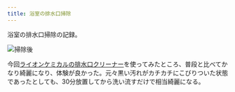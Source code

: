 ```yaml
---
title: 浴室の排水口掃除
---
```


浴室の排水口掃除の記録。

![](https://i.imgur.com/y493EJXh.jpg "掃除後")

今回[ライオンケミカルの排水口クリーナー](https://www.amazon.co.jp/dp/B081V23S8D)を使ってみたところ、普段と比べてかなり綺麗になり、体験が良かった。元々黒い汚れがカチカチにこびりついた状態であったとしても、30分放置してから洗い流すだけで相当綺麗になる。
